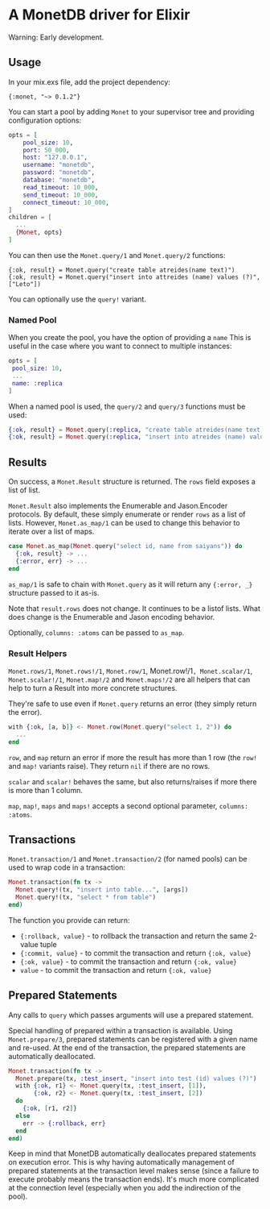 # A MonetDB driver for Elixir

Warning: Early development.

## Usage

In your mix.exs file, add the project dependency:

```
{:monet, "~> 0.1.2"}
```

You can start a pool by adding `Monet` to your supervisor tree and providing configuration options:

```elixir
opts = [
    pool_size: 10,
    port: 50_000,
    host: "127.0.0.1",
    username: "monetdb",
    password: "monetdb",
    database: "monetdb",
    read_timeout: 10_000,
    send_timeout: 10_000,
    connect_timeout: 10_000,
]
children = [
  ...
  {Monet, opts} 
]
```

You can then use the `Monet.query/1` and `Monet.query/2` functions:

```
{:ok, result} = Monet.query("create table atreides(name text)")
{:ok, result} = Monet.query("insert into attreides (name) values (?)", ["Leto"])
```

You can optionally use the `query!` variant.

### Named Pool
When you create the pool, you have the option of providing a `name` This is useful in the case where you want to connect to multiple instances:

 ```elixir
opts = [
  pool_size: 10,
  ...
  name: :replica
]
```

When a named pool is used, the `query/2` and `query/3` functions must be used:

```elixir
{:ok, result} = Monet.query(:replica, "create table atreides(name text)")
{:ok, result} = Monet.query(:replica, "insert into atreides (name) values (?)", ["Paul"])
```

## Results
On success, a `Monet.Result` structure is returned. The `rows` field exposes a list of list.

`Monet.Result` also implements the Enumerable and Jason.Encoder protocols. By default, these simply enumerate or render `rows` as a list of lists. However, `Monet.as_map/1` can be used to change this behavior to iterate over a list of maps.

```elixir
case Monet.as_map(Monet.query("select id, name from saiyans")) do
  {:ok, result} -> ...
  {:error, err} -> ...
end
```

`as_map/1` is safe to chain with `Monet.query` as it will return any `{:error, _}` structure passed to it as-is.

Note that `result.rows` does not change. It continues to be a listof lists. What does change is the Enumerable and Jason encoding behavior.

Optionally, `columns: :atoms` can be passed to `as_map`.


### Result Helpers
`Monet.rows/1`, `Monet.rows!/1`, `Monet.row/1`, Monet.row!/1`, Monet.scalar/1`, `Monet.scalar!/1`, `Monet.map!/2` and `Monet.maps!/2` are all helpers that can help to turn a Result into more concrete structures.

They're safe to use even if `Monet.query` returns an error (they simply return the error).

```elixir
with {:ok, [a, b]} <- Monet.row(Monet.query("select 1, 2")) do
  ...
end
```

`row`, and `map` return an error if more the result has more than 1 row (the `row!` and `map!` variants raise). They return `nil` if there are no rows.

`scalar` and `scalar!` behaves the same, but also returns/raises if more there is more than 1 column.

`map`, `map!`, `maps` and `maps!` accepts a second optional parameter, `columns: :atoms`.

## Transactions
`Monet.transaction/1` and `Monet.transaction/2` (for named pools) can be used to wrap code in a transaction:

```elixir
Monet.transaction(fn tx ->
  Monet.query!(tx, "insert into table...", [args])
  Monet.query!(tx, "select * from table")
end)
```

The function you provide can return:

* `{:rollback, value}` - to rollback the transaction and return the same 2-value tuple
* `{:commit, value}` - to commit the transaction and return `{:ok, value}`
* `{:ok, value}` - to commit the transaction and return `{:ok, value}`
* `value` - to commit the transaction and return `{:ok, value}`

## Prepared Statements
Any calls to `query` which passes arguments will use a prepared statement.

Special handling of prepared within a transaction is available. Using `Monet.prepare/3`, prepared statements can be registered with a given name and re-used. At the end of the transaction, the prepared statements are automatically deallocated.

```elixir
Monet.transaction(fn tx ->
  Monet.prepare(tx, :test_insert, "insert into test (id) values (?)")
  with {:ok, r1} <- Monet.query(tx, :test_insert, [1]),
       {:ok, r2} <- Monet.query(tx, :test_insert, [2])
  do
    {:ok, [r1, r2]}
  else
    err -> {:rollback, err}
  end
end)
```

Keep in mind that MonetDB automatically deallocates prepared statements on execution error. This is why having automatically management of prepared statements at the transaction level makes sense (since a failure to execute probably means the transaction ends). It's much more complicated at the connection level (especially when you add the indirection of the pool).
